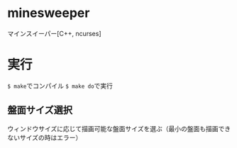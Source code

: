 # minesweeper
マインスイーパー[C++, ncurses]

# 実行

`$ make`でコンパイル `$ make do`で実行

## 盤面サイズ選択

ウィンドウサイズに応じて描画可能な盤面サイズを選ぶ（最小の盤面も描画できないサイズの時はエラー）
